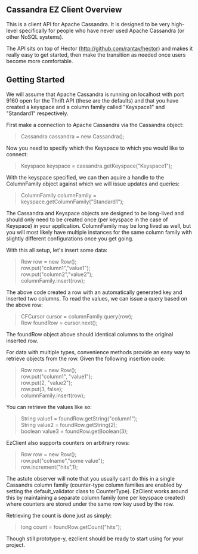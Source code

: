 Cassandra EZ Client Overview
----------------------------
This is a client API for Apache Cassandra. It is designed to be very high-level specifically for people who have never used Apache Cassandra (or other NoSQL systems). 

The API sits on top of Hector (http://github.com/rantav/hector) and makes it really easy to get started, then make the transition as needed once users become more comfortable.


Getting Started
---------------
We will assume that Apache Cassandra is running on localhost with port 9160 open for the Thrift API (these are the defaults) and that you have created a keyspace and a column family called "Keyspace1" and "Standard1" respectively. 

First make a connection to Apache Cassandra via the Cassandra object:

> Cassandra cassandra = new Cassandra();

Now you need to specify which the Keyspace to which you would like to connect:

> Keyspace keyspace = cassandra.getKeyspace("Keyspace1");

With the keyspace specified, we can then aquire a handle to the ColumnFamily object against which we will issue updates and queries:

> ColumnFamily columnFamily = keyspace.getColumnFamily("Standard1");

The Cassandra and Keyspace objects are designed to be long-lived and should only need to be created once (per keyspace in the case of Keyspace) in your application. ColumnFamily may be long lived as well, but you will most likely have multiple instances for the same column family with slightly different configurations once you get going. 

With this all setup, let's insert some data:

> Row row = new Row();    
> row.put("column1","value1");   
> row.put("column2","value2");    
> columnFamily.insert(row);    

The above code created a row with an automatically generated key and inserted two columns. To read the values, we can issue a query based on the above row:

> CFCursor cursor = columnFamily.query(row);    
> Row foundRow = cursor.next();

The foundRow object above should identical columns to the original inserted row. 

For data with multiple types, convenience methods provide an easy way to retrieve objects from the row. Given the following insertion code:

> Row row = new Row();    
> row.put("column1", "value1");    
> row.put(2, "value2");    
> row.put(3, false);    
> columnFamily.insert(row);   

You can retrieve the values like so:

> String value1 = foundRow.getString("column1");    
> String value2 = foundRow.getString(2);    
> boolean value3 = foundRow.getBoolean(3);

EzClient also supports counters on arbitrary rows:

> Row row = new Row(); 		   
> row.put("colname","some value");	
> row.increment("hits",1);	

The astute observer will note that you usually cant do this in a single Cassandra column family (counter-type column families are enabled by setting the default_validator class to CounterType).
EzClient works around this by maintaining a separate column family (one per keyspace created) where counters are stored under the same row key used by the row.

Retrieving the count is done just as simply:

> long count = foundRow.getCount("hits");	

Though still prototype-y, ezclient should be ready to start using for your project. 





